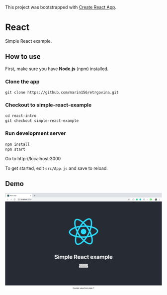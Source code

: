 This project was bootstrapped with [Create React App](https://github.com/facebook/create-react-app).

# **React** #

Simple React example.


## How to use ##
First, make sure you have **Node.js** (npm) installed.

### Clone the app

```
git clone https://github.com/marin156/etrgovina.git
```

### Checkout to simple-react-example

```
cd react-intro
git checkout simple-react-example
```

### Run development server

```
npm install
npm start
```
Go to http://localhost:3000


To get started, edit `src/App.js` and save to reload.

## Demo

![Demo](./src/assets/Demo.png)
